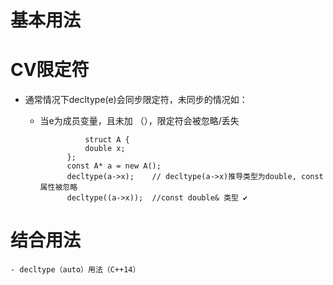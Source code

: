 # 基本用法
# CV限定符
- 通常情况下decltype(e)会同步限定符，未同步的情况如：
    - 当e为成员变量，且未加 （），限定符会被忽略/丢失
      
      ```
                struct A {
                double x;
            };
            const A* a = new A();
            decltype(a->x);    // decltype(a->x)推导类型为double, const属性被忽略
            decltype((a->x));  //const double& 类型 ✔
      ```


# 结合用法
    - decltype（auto）用法（C++14）
